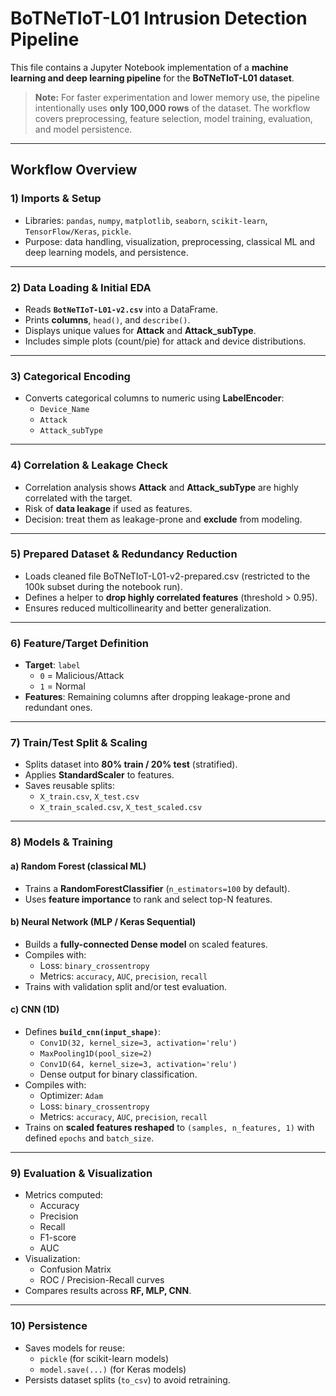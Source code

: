 # BoTNeTIoT-L01 Intrusion Detection Pipeline

This file contains a Jupyter Notebook implementation of a **machine learning and deep learning pipeline** for the **BoTNeTIoT-L01 dataset**.
> **Note:** For faster experimentation and lower memory use, the pipeline intentionally uses **only 100,000 rows** of the dataset.
The workflow covers preprocessing, feature selection, model training, evaluation, and model persistence.

---

##  Workflow Overview

### 1) Imports & Setup
- Libraries: `pandas`, `numpy`, `matplotlib`, `seaborn`, `scikit-learn`, `TensorFlow/Keras`, `pickle`.
- Purpose: data handling, visualization, preprocessing, classical ML and deep learning models, and persistence.

---

### 2) Data Loading & Initial EDA
- Reads **`BotNeTIoT-L01-v2.csv`** into a DataFrame.
- Prints **columns**, `head()`, and `describe()`.
- Displays unique values for **Attack** and **Attack_subType**.
- Includes simple plots (count/pie) for attack and device distributions.

---

### 3) Categorical Encoding
- Converts categorical columns to numeric using **LabelEncoder**:
  - `Device_Name`
  - `Attack`
  - `Attack_subType`

---

### 4) Correlation & Leakage Check
- Correlation analysis shows **Attack** and **Attack_subType** are highly correlated with the target.
- Risk of **data leakage** if used as features.
- Decision: treat them as leakage-prone and **exclude** from modeling.

---

### 5) Prepared Dataset & Redundancy Reduction
- Loads cleaned file BoTNeTIoT-L01-v2-prepared.csv (restricted to the 100k subset during the notebook run).
- Defines a helper to **drop highly correlated features** (threshold > 0.95).
- Ensures reduced multicollinearity and better generalization.

---

### 6) Feature/Target Definition
- **Target**: `label`
  - `0` = Malicious/Attack
  - `1` = Normal
- **Features**: Remaining columns after dropping leakage-prone and redundant ones.

---

### 7) Train/Test Split & Scaling
- Splits dataset into **80% train / 20% test** (stratified).
- Applies **StandardScaler** to features.
- Saves reusable splits:
  - `X_train.csv`, `X_test.csv`
  - `X_train_scaled.csv`, `X_test_scaled.csv`

---

### 8) Models & Training

#### a) Random Forest (classical ML)
- Trains a **RandomForestClassifier** (`n_estimators=100` by default).
- Uses **feature importance** to rank and select top-N features.

#### b) Neural Network (MLP / Keras Sequential)
- Builds a **fully-connected Dense model** on scaled features.
- Compiles with:
  - Loss: `binary_crossentropy`
  - Metrics: `accuracy`, `AUC`, `precision`, `recall`
- Trains with validation split and/or test evaluation.

#### c) CNN (1D)
- Defines **`build_cnn(input_shape)`**:
  - `Conv1D(32, kernel_size=3, activation='relu')`
  - `MaxPooling1D(pool_size=2)`
  - `Conv1D(64, kernel_size=3, activation='relu')`
  - Dense output for binary classification.
- Compiles with:
  - Optimizer: `Adam`
  - Loss: `binary_crossentropy`
  - Metrics: `accuracy`, `AUC`, `precision`, `recall`
- Trains on **scaled features reshaped** to `(samples, n_features, 1)` with defined `epochs` and `batch_size`.

---

### 9) Evaluation & Visualization
- Metrics computed:
  - Accuracy
  - Precision
  - Recall
  - F1-score
  - AUC
- Visualization:
  - Confusion Matrix
  - ROC / Precision-Recall curves
- Compares results across **RF, MLP, CNN**.

---

### 10) Persistence
- Saves models for reuse:
  - `pickle` (for scikit-learn models)
  - `model.save(...)` (for Keras models)
- Persists dataset splits (`to_csv`) to avoid retraining.




